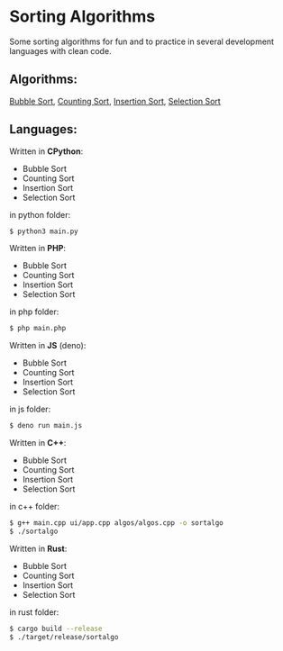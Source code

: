# Sorting Algorithms

Some sorting algorithms for fun and to practice in several development languages with clean code.

## Algorithms:
[Bubble Sort](https://en.wikipedia.org/wiki/Bubble_sort),
[Counting Sort](https://en.wikipedia.org/wiki/Counting_sort),
[Insertion Sort](https://en.wikipedia.org/wiki/Insertion_sort),
[Selection Sort](https://en.wikipedia.org/wiki/Selection_sort)

## Languages:
Written in **CPython**:
- Bubble Sort
- Counting Sort
- Insertion Sort
- Selection Sort

in python folder:
```bash
$ python3 main.py
```

Written in **PHP**:
- Bubble Sort
- Counting Sort
- Insertion Sort
- Selection Sort

in php folder:
```bash
$ php main.php
```

Written in **JS** (deno):
- Bubble Sort
- Counting Sort
- Insertion Sort
- Selection Sort

in js folder:
```bash
$ deno run main.js
```

Written in **C++**:
- Bubble Sort
- Counting Sort
- Insertion Sort
- Selection Sort

in c++ folder:
```bash
$ g++ main.cpp ui/app.cpp algos/algos.cpp -o sortalgo
$ ./sortalgo
```

Written in **Rust**:
- Bubble Sort
- Counting Sort
- Insertion Sort
- Selection Sort

in rust folder:
```bash
$ cargo build --release
$ ./target/release/sortalgo
```
